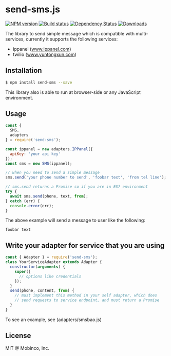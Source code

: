 # send-sms.js

[![NPM version][npm-image]][npm-url]
[![Build status][travis-image]][travis-url]
[![Dependency Status][david-image]][david-url]
[![Downloads][downloads-image]][downloads-url]

The library to send simple message which is compatible with multi-services, currently it supports the following services:

- ippanel (www.ippanel.com)
- twilio (www.yuntongxun.com)

## Installation

```sh
$ npm install send-sms --save
```

This library also is able to run at browser-side or any JavaScript environment.

## Usage

```js
const {
  SMS,
  adapters
} = require('send-sms');

const ippanel = new adapters.IPPanel({
  apiKey: 'your api key'
});
const sms = new SMS(ippanel);

// when you need to send a simple message
sms.send('your phone number to send', 'foobar text', 'from tel line');

// sms.send returns a Promise so if you are in ES7 environment
try {
  await sms.send(phone, text, from);
} catch (err) {
  console.error(err);
}
```

The above example will send a message to user like the following:

```
foobar text
```

## Write your adapter for service that you are using

```js
const { Adapter } = require('send-sms');
class YourServiceAdapter extends Adapter {
  constructor(arguments) {
    super({
      // options like credentials
    });
  }
  send(phone, content, from) {
    // must implement this method in your self adapter, which does
    // send requests to service endpoint, and must return a Promise
  }
}
```

To see an example, see (adapters/smsbao.js)

## License

MIT @ Mobinco, Inc.

[npm-image]: https://img.shields.io/npm/v/send-sms.svg?style=flat-square
[npm-url]: https://npmjs.org/package/send-sms
[travis-image]: https://img.shields.io/travis/mobinco/send-sms.js.svg?style=flat-square
[travis-url]: https://travis-ci.org/mobinco/send-sms.js
[david-image]: http://img.shields.io/david/mobinco/send-sms.js.svg?style=flat-square
[david-url]: https://david-dm.org/mobinco/send-sms.js
[downloads-image]: http://img.shields.io/npm/dm/send-sms.svg?style=flat-square
[downloads-url]: https://npmjs.org/package/send-sms
